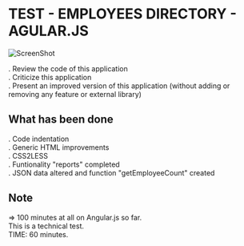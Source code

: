 # TEST - EMPLOYEES DIRECTORY - AGULAR.JS #

![ScreenShot](https://github.com/deirde/test-employees-directory-angular/blob/master/.rs/screenshot-01.png)

. Review the code of this application<br/>
. Criticize this application<br/>
. Present an improved version of this application (without adding or removing any feature or external library)

What has been done<br/>
------------------
. Code indentation<br/>
. Generic HTML improvements<br/>
. CSS2LESS<br/>
. Funtionality "reports" completed<br/>
. JSON data altered and function "getEmployeeCount" created<br/>

Note
----
=> 100 minutes at all on Angular.js so far.<br/>
This is a technical test.<br/>
TIME: 60 minutes.<br/>
